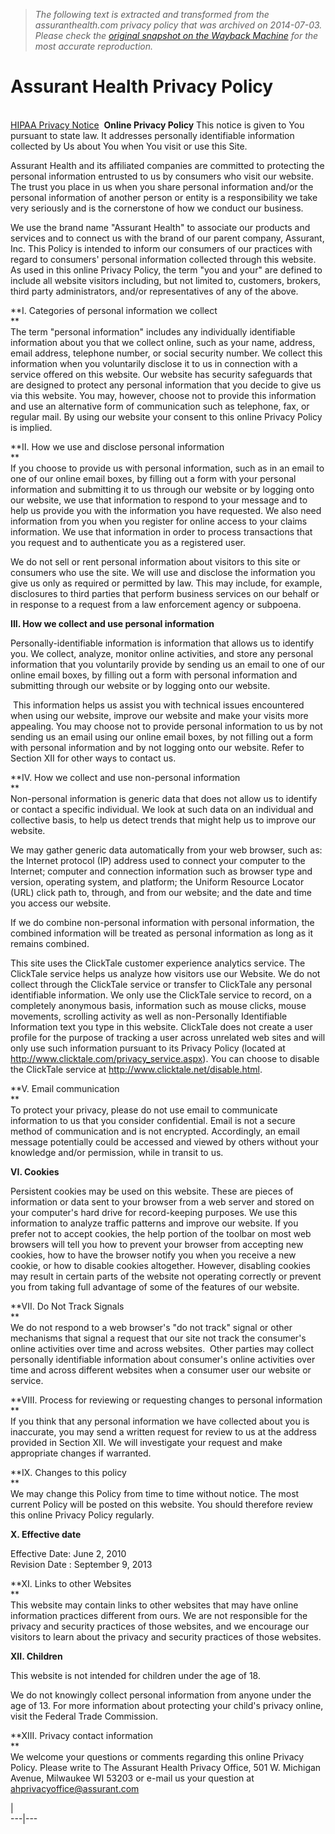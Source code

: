 > *The following text is extracted and transformed from the assuranthealth.com privacy policy that was archived on 2014-07-03. Please check the [original snapshot on the Wayback Machine](https://web.archive.org/web/20140703091603id_/http%3A//www.assuranthealth.com/corp/ah/aboutassuranthealth/privacypolicy) for the most accurate reproduction.*

# Assurant Health Privacy Policy

[  
HIPAA Privacy Notice](http://www.assuranthealth.com/corp/ah/HIPAA/HIPAAPrivacyNotice.htm)  **Online Privacy Policy** This notice is given to You pursuant to state law. It addresses personally identifiable information collected by Us about You when You visit or use this Site.

Assurant Health and its affiliated companies are committed to protecting the personal information entrusted to us by consumers who visit our website. The trust you place in us when you share personal information and/or the personal information of another person or entity is a responsibility we take very seriously and is the cornerstone of how we conduct our business.

We use the brand name "Assurant Health" to associate our products and services and to connect us with the brand of our parent company, Assurant, Inc. This Policy is intended to inform our consumers of our practices with regard to consumers' personal information collected through this website. As used in this online Privacy Policy, the term "you and your" are defined to include all website visitors including, but not limited to, customers, brokers, third party administrators, and/or representatives of any of the above.

**I. Categories of personal information we collect  
**  
The term "personal information" includes any individually identifiable information about you that we collect online, such as your name, address, email address, telephone number, or social security number. We collect this information when you voluntarily disclose it to us in connection with a service offered on this website. Our website has security safeguards that are designed to protect any personal information that you decide to give us via this website. You may, however, choose not to provide this information and use an alternative form of communication such as telephone, fax, or regular mail. By using our website your consent to this online Privacy Policy is implied.

 **II. How we use and disclose personal information  
**  
If you choose to provide us with personal information, such as in an email to one of our online email boxes, by filling out a form with your personal information and submitting it to us through our website or by logging onto our website, we use that information to respond to your message and to help us provide you with the information you have requested. We also need information from you when you register for online access to your claims information. We use that information in order to process transactions that you request and to authenticate you as a registered user.

We do not sell or rent personal information about visitors to this site or consumers who use the site. We will use and disclose the information you give us only as required or permitted by law. This may include, for example, disclosures to third parties that perform business services on our behalf or in response to a request from a law enforcement agency or subpoena.

 **III. How we collect and use personal information**

Personally-identifiable information is information that allows us to identify you. We collect, analyze, monitor online activities, and store any personal information that you voluntarily provide by sending us an email to one of our online email boxes, by filling out a form with personal information and submitting through our website or by logging onto our website.

 This information helps us assist you with technical issues encountered when using our website, improve our website and make your visits more appealing. You may choose not to provide personal information to us by not sending us an email using our online email boxes, by not filling out a form with personal information and by not logging onto our website. Refer to Section XII for other ways to contact us.

 **IV. How we collect and use non-personal information  
**  
Non-personal information is generic data that does not allow us to identify or contact a specific individual. We look at such data on an individual and collective basis, to help us detect trends that might help us to improve our website.

We may gather generic data automatically from your web browser, such as: the Internet protocol (IP) address used to connect your computer to the Internet; computer and connection information such as browser type and version, operating system, and platform; the Uniform Resource Locator (URL) click path to, through, and from our website; and the date and time you access our website.

If we do combine non-personal information with personal information, the combined information will be treated as personal information as long as it remains combined.

This site uses the ClickTale customer experience analytics service. The ClickTale service helps us analyze how visitors use our Website. We do not collect through the ClickTale service or transfer to ClickTale any personal identifiable information. We only use the ClickTale service to record, on a completely anonymous basis, information such as mouse clicks, mouse movements, scrolling activity as well as non-Personally Identifiable Information text you type in this website. ClickTale does not create a user profile for the purpose of tracking a user across unrelated web sites and will only use such information pursuant to its Privacy Policy (located at <http://www.clicktale.com/privacy_service.aspx>). You can choose to disable the ClickTale service at <http://www.clicktale.net/disable.html>.

 **V. Email communication  
**  
To protect your privacy, please do not use email to communicate information to us that you consider confidential. Email is not a secure method of communication and is not encrypted. Accordingly, an email message potentially could be accessed and viewed by others without your knowledge and/or permission, while in transit to us.

 **VI. Cookies**

Persistent cookies may be used on this website. These are pieces of information or data sent to your browser from a web server and stored on your computer's hard drive for record-keeping purposes. We use this information to analyze traffic patterns and improve our website. If you prefer not to accept cookies, the help portion of the toolbar on most web browsers will tell you how to prevent your browser from accepting new cookies, how to have the browser notify you when you receive a new cookie, or how to disable cookies altogether. However, disabling cookies may result in certain parts of the website not operating correctly or prevent you from taking full advantage of some of the features of our website.

 **VII. Do Not Track Signals  
**  
We do not respond to a web browser's "do not track" signal or other mechanisms that signal a request that our site not track the consumer's online activities over time and across websites.  Other parties may collect personally identifiable information about consumer's online activities over time and across different websites when a consumer user our website or service.

 **VIII. Process for reviewing or requesting changes to personal information  
**  
If you think that any personal information we have collected about you is inaccurate, you may send a written request for review to us at the address provided in Section XII. We will investigate your request and make appropriate changes if warranted.

 **IX. Changes to this policy  
**  
We may change this Policy from time to time without notice. The most current Policy will be posted on this website. You should therefore review this online Privacy Policy regularly.

 **X. Effective date**

Effective Date: June 2, 2010  
Revision Date : September 9, 2013

 **XI. Links to other Websites  
**  
This website may contain links to other websites that may have online information practices different from ours. We are not responsible for the privacy and security practices of those websites, and we encourage our visitors to learn about the privacy and security practices of those websites.

 **XII. Children**

This website is not intended for children under the age of 18.

We do not knowingly collect personal information from anyone under the age of 13. For more information about protecting your child's privacy online, visit the Federal Trade Commission.

 **XIII. Privacy contact information  
**  
We welcome your questions or comments regarding this online Privacy Policy. Please write to The Assurant Health Privacy Office, 501 W. Michigan Avenue, Milwaukee WI 53203 or e-mail us your question at [ahprivacyoffice@assurant.com  
](mailto:ahprivacyoffice@assurant.com?subject=Privacy%20Policy)

|   
---|---
